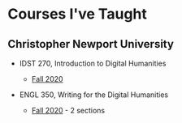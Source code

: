 # Courses I've Taught

## Christopher Newport University

* IDST 270, Introduction to Digital Humanities
  * [Fall 2020](https://deanna-stover.github.io/courses/fall2020/idst270/syllabus)
  
* ENGL 350, Writing for the Digital Humanities
  * [Fall 2020](https://deanna-stover.github.io/courses/fall2020/engl350/syllabus) - 2 sections 

